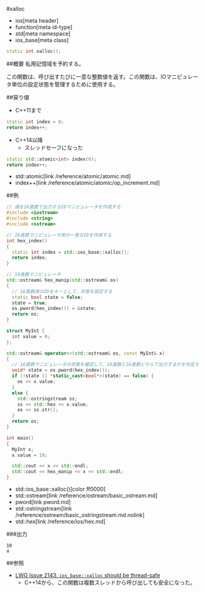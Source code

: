 #xalloc
* ios[meta header]
* function[meta id-type]
* std[meta namespace]
* ios_base[meta class]

```cpp
static int xalloc();
```

##概要
私用記憶域を予約する。

この関数は、呼び出すたびに一意な整数値を返す。この関数は、IOマニピュレータ単位の設定状態を管理するために使用する。


##戻り値
- C++11まで

```cpp
static int index = 0;
return index++;
```

- C++14以降
    - スレッドセーフになった

```cpp
static std::atomic<int> index(0);
return index++;
```
* std::atomic[link /reference/atomic/atomic.md]
* index++[link /reference/atomic/atomic/op_increment.md]


##例
```cpp
// 値を16進数で出力するIOマニピュレータを作成する
#include <iostream>
#include <string>
#include <sstream>

// 16進数マニピュレータ用の一意なIDを作成する
int hex_index()
{
  static int index = std::ios_base::xalloc();
  return index;
}

// 16進数マニピュレータ
std::ostream& hex_manip(std::ostream& os)
{
  // 16進数用のIDをキーとして、状態を設定する
  static bool state = false;
  state = true;
  os.pword(hex_index()) = &state;
  return os;
}

struct MyInt {
  int value = 0;
};

std::ostream& operator<<(std::ostream& os, const MyInt& x)
{
  // 16進数マニピュレータの状態を確認して、10進数と16進数どちらで出力するかを判定する
  void* state = os.pword(hex_index());
  if (!state || *static_cast<bool*>(state) == false) {
    os << x.value;
  }
  else {
    std::ostringstream ss;
    ss << std::hex << x.value;
    os << ss.str();
  }
  return os;
}

int main()
{
  MyInt x;
  x.value = 10;

  std::cout << x << std::endl;
  std::cout << hex_manip << x << std::endl;
}
```
* std::ios_base::xalloc()[color ff0000]
* std::ostream[link /reference/ostream/basic_ostream.md]
* pword[link pword.md]
* std::ostringstream[link /reference/sstream/basic_ostringstream.md.nolink]
* std::hex[link /reference/ios/hex.md]

###出力
```
10
a
```


##参照
- [LWG Issue 2143. `ios_base::xalloc` should be thread-safe](http://www.open-std.org/jtc1/sc22/wg21/docs/lwg-defects.html#2143)
    - C++14から、この関数は複数スレッドから呼び出しても安全になった。

